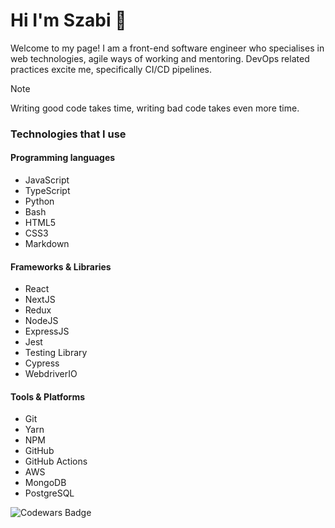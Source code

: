 # Hi I'm Szabi 👋

Welcome to my page! I am a front-end software engineer who specialises in web technologies, agile ways of working and mentoring. DevOps related practices excite me, specifically CI/CD pipelines.

> [!NOTE]
> Writing good code takes time, writing bad code takes even more time.

### Technologies that I use

#### Programming languages

- JavaScript
- TypeScript
- Python
- Bash
- HTML5
- CSS3
- Markdown

#### Frameworks & Libraries

- React
- NextJS
- Redux
- NodeJS
- ExpressJS
- Jest
- Testing Library
- Cypress
- WebdriverIO

#### Tools & Platforms

- Git
- Yarn
- NPM
- GitHub
- GitHub Actions
- AWS
- MongoDB
- PostgreSQL

![Codewars Badge](https://www.codewars.com/users/szabikr/badges/large)

